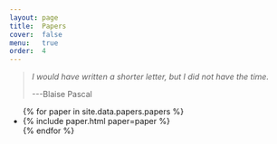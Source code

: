 ```yaml
---
layout: page
title:  Papers
cover:  false
menu:   true
order:  4
---
```


> _I would have written a shorter letter, but I did not have the time._
>
> ---Blaise Pascal

<ul>
{% for paper in site.data.papers.papers %}
  <li>
  {% include paper.html paper=paper %}
  </li>
{% endfor %}
</ul>

